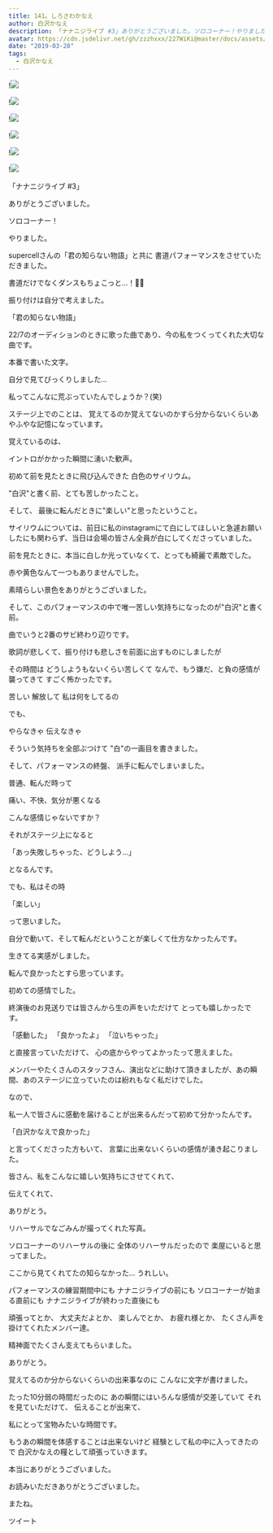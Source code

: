 ```yaml
---
title: 141。しろさわかなえ
author: 白沢かなえ
description: 「ナナニジライブ #3」ありがとうございました。ソロコーナー！やりました。supercellさんの「君の知らない物語」と共に...
avatar: https://cdn.jsdelivr.net/gh/zzzhxxx/227WiKi@master/docs/assets/photo/avatar/kanae.jpg
date: "2019-03-28"
tags:
  - 白沢かなえ
---
```


!![](https://cdn.jsdelivr.net/gh/zzzhxxx/227WiKi-image@master/blog-image/kanae-2019-03-28_1.jpg)

!![](https://cdn.jsdelivr.net/gh/zzzhxxx/227WiKi-image@master/blog-image/kanae-2019-03-28_2.jpg)

!![](https://cdn.jsdelivr.net/gh/zzzhxxx/227WiKi-image@master/blog-image/kanae-2019-03-28_3.jpg)

!![](https://cdn.jsdelivr.net/gh/zzzhxxx/227WiKi-image@master/blog-image/kanae-2019-03-28_4.jpg)

!![](https://cdn.jsdelivr.net/gh/zzzhxxx/227WiKi-image@master/blog-image/kanae-2019-03-28_5.jpg)

!![](https://cdn.jsdelivr.net/gh/zzzhxxx/227WiKi-image@master/blog-image/kanae-2019-03-28_6.jpg)










「ナナニジライブ #3」


ありがとうございました。










ソロコーナー！


やりました。






















supercellさんの「君の知らない物語」と共に
書道パフォーマンスをさせていただきました。




書道だけでなくダンスもちょこっと…！💃🏻


振り付けは自分で考えました。










「君の知らない物語」


22/7のオーディションのときに歌った曲であり、今の私をつくってくれた大切な曲です。
































本番で書いた文字。





自分で見てびっくりしました…

私ってこんなに荒ぶっていたんでしょうか？(笑)








ステージ上でのことは、
覚えてるのか覚えてないのかすら分からないくらいあやふやな記憶になっています。






覚えているのは、




イントロがかかった瞬間に湧いた歓声。


初めて前を見たときに飛び込んできた
白色のサイリウム。


"白沢"と書く前、とても苦しかったこと。


そして、
最後に転んだときに"楽しい"と思ったということ。













サイリウムについては、前日に私のinstagramにて白にしてほしいと急遽お願いしたにも関わらず、当日は会場の皆さん全員が白にしてくださっていました。


前を見たときに、本当に白しか光っていなくて、とっても綺麗で素敵でした。


赤や黄色なんて一つもありませんでした。



素晴らしい景色をありがとうございました。

















そして、このパフォーマンスの中で唯一苦しい気持ちになったのが"白沢"と書く前。



曲でいうと2番のサビ終わり辺りです。




歌詞が悲しくて、振り付けも悲しさを前面に出すものにしましたが



その時間は
どうしようもないくらい苦しくて
なんで、もう嫌だ、と負の感情が襲ってきて
すごく怖かったです。




苦しい
解放して
私は何をしてるの



でも、


やらなきゃ
伝えなきゃ




そういう気持ちを全部ぶつけて
"白"の一画目を書きました。



















そして、パフォーマンスの終盤、
派手に転んでしまいました。





普通、転んだ時って


痛い、不快、気分が悪くなる


こんな感情じゃないですか？






それがステージ上になると


「あっ失敗しちゃった、どうしよう…」


となるんです。







でも、私はその時


「楽しい」


って思いました。






自分で動いて、そして転んだということが楽しくて仕方なかったんです。






生きてる実感がしました。





転んで良かったとすら思っています。





初めての感情でした。













終演後のお見送りでは皆さんから生の声をいただけて
とっても嬉しかったです。



「感動した」
「良かったよ」
「泣いちゃった」


と直接言っていただけて、
心の底からやってよかったって思えました。





メンバーやたくさんのスタッフさん、演出などに助けて頂きましたが、あの瞬間、あのステージに立っていたのは紛れもなく私だけでした。


なので、

私一人で皆さんに感動を届けることが出来るんだって初めて分かったんです。










「白沢かなえで良かった」


と言ってくださった方もいて、
言葉に出来ないくらいの感情が湧き起こりました。






皆さん、私をこんなに嬉しい気持ちにさせてくれて、

伝えてくれて、

ありがとう。
















リハーサルでなごみんが撮ってくれた写真。



ソロコーナーのリハーサルの後に
全体のリハーサルだったので
楽屋にいると思ってました。

ここから見てくれてたの知らなかった…
うれしい。








パフォーマンスの練習期間中にも
ナナニジライブの前にも
ソロコーナーが始まる直前にも
ナナニジライブが終わった直後にも


頑張ってとか、
大丈夫だよとか、
楽しんでとか、
お疲れ様とか、
たくさん声を掛けてくれたメンバー達。





精神面でたくさん支えてもらいました。



ありがとう。













覚えてるのか分からないくらいの出来事なのに
こんなに文字が書けました。





たった10分弱の時間だったのに
あの瞬間にはいろんな感情が交差していて
それを見ていただけて、
伝えることが出来て、

私にとって宝物みたいな時間です。







もうあの瞬間を体感することは出来ないけど
経験として私の中に入ってきたので
白沢かなえの糧として頑張っていきます。







本当にありがとうございました。

















お読みいただきありがとうございました。


またね。


ツイート




